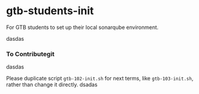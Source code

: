 # gtb-students-init

For GTB students to set up their local sonarqube environment.

dasdas
### To Contributegit
dasdas

Please duplicate script `gtb-102-init.sh` for next terms, like `gtb-103-init.sh`, rather than change it directly.
dsadas